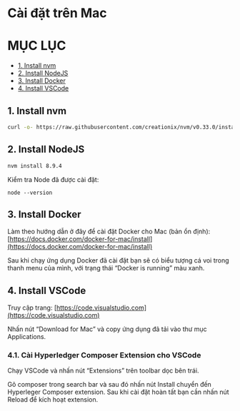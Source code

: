 # **Cài đặt trên Mac**

# **MỤC LỤC**
* [1. Install nvm](#1-Install-nvm)
* [2. Install NodeJS](#2-Install-NodeJS)
* [3. Install Docker](#3-Install-Docker)
* [4. Install VSCode](#4-Install-VSCode)

## **1. Install nvm**

```sh
curl -o- https://raw.githubusercontent.com/creationix/nvm/v0.33.0/install.sh | bash
```

## **2. Install NodeJS**

```sh
nvm install 8.9.4
```

Kiểm tra Node đã được cài đặt:

```
node --version
```

## **3. Install Docker**

Làm theo hướng dẫn ở đây để cài đặt Docker cho Mac (bản ổn định): [https://docs.docker.com/docker-for-mac/install](https://docs.docker.com/docker-for-mac/install)

Sau khi chạy ứng dụng Docker đã cài đặt bạn sẽ có biểu tượng cá voi trong thanh menu của mình, với trạng thái “Docker is running” màu xanh.

## **4. Install VSCode**

Truy cập trang: [https://code.visualstudio.com](https://code.visualstudio.com)

Nhấn nút “Download for Mac” và copy ứng dụng đã tải vào thư mục Applications.

### **4.1. Cài Hyperledger Composer Extension cho VSCode**

Chạy VSCode và nhấn nút “Extensions” trên toolbar dọc bên trái.

Gõ composer trong search bar và sau đó nhấn nút Install chuyển đến Hyperleger Composer extension. Sau khi cài đặt hoàn tất bạn cần nhấn nút Reload để kích hoạt extension.


